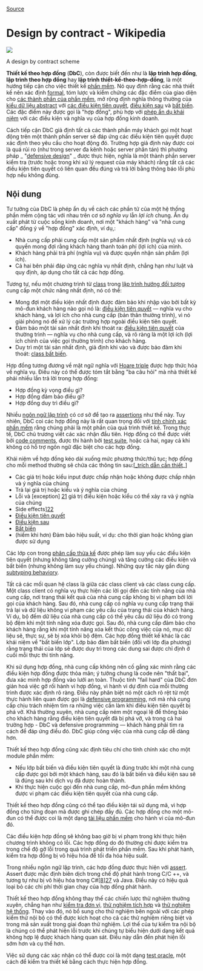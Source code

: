 
[Source](https://en.m.wikipedia.org/wiki/Design_by_contract "Permalink to Design by contract - Wikipedia")

# Design by contract - Wikipedia

![][1]

A design by contract scheme

**Thiết kế theo hợp đồng** (**DbC**), còn được biết đến như là **lập trình hợp đồng**, **lập trình theo hợp đồng** hay **lập trình thiết-kế-theo-hợp-đồng**, là một hướng tiếp cận cho việc thiết kế [phần mềm][2]. Nó quy định rằng các nhà thiết kế nên xác định [formal][3], tóm lược và kiểm chứng các đặc điểm của giao diện cho [các thành phần của phần mềm][4], mở rộng định nghĩa thông thường của [kiểu dữ liệu abstract][5] với [các điều kiện tiên quyết][6], [điều kiện sau][7] và [bất biến][8]. Các đặc điểm này được gọi là "hợp đồng", phù hợp với [phép ẩn dụ khái niệm][9] với các điều kiện và nghĩa vụ của hợp đồng kinh doanh. 

Cách tiếp cận DbC giả định tất cả các thành phần máy khách gọi một hoạt động trên một thành phần server sẽ đáp ứng các điều kiện tiên quyết được xác định theo yêu cầu cho hoạt động đó. Trường hợp giả định này được coi là quá rủi ro (như trong server đa kênh hoặc server phân tán) thì phương pháp _ "[defensive design][10]" _ được thực hiện, nghĩa là một thành phần server kiểm tra (trước hoặc trong khi xử lý request của máy khách) rằng tất cả các điều kiện tiên quyết có liên quan đều đúng và trả lời bằng thông báo lỗi phù hợp nếu không đúng. 

## Nội dung

Tư tưởng của DbC là phép ẩn dụ về cách các phần tử của một hệ thống phần mềm cộng tác với nhau trên cơ sở _nghĩa vụ_ lẫn _lợi ích_ chung. Ẩn dụ xuất phát từ cuộc sống kinh doanh, nơi một "khách hàng" và "nhà cung cấp" đồng ý về "hợp đồng" xác định, ví dụ,: 

* Nhà cung cấp phải cung cấp một sản phẩm nhất định (nghĩa vụ) và có quyền mong đợi rằng khách hàng thanh toán phí (lợi ích) của mình.
* Khách hàng phải trả phí (nghĩa vụ) và được quyền nhận sản phẩm (lợi ích).
* Cả hai bên phải đáp ứng các nghĩa vụ nhất định, chẳng hạn như luật và quy định, áp dụng cho tất cả các hợp đồng.

Tương tự, nếu một chương trình từ [class][11] trong [lập trình hướng đối tượng][12] cung cấp một chức năng nhất định, nó có thể:

* Mong đợi một điều kiện nhất định được đảm bảo khi nhập vào bởi bất kỳ mô-đun khách hàng nào gọi nó là: [điều kiện tiên quyết][6] — nghĩa vụ cho khách hàng, và lợi ích cho nhà cung cấp (bản thân thường trình), vì nó giải phóng nó để xử lý các trường hợp ngoài điều kiện tiên quyết.
* Đảm bảo một tài sản nhất định khi thoát ra: [điều kiện tiên quyết][7] của thường trình — nghĩa vụ cho nhà cung cấp, và rõ ràng là một lợi ích (lợi ích chính của việc gọi thường trình) cho khách hàng.
* Duy trì một tài sản nhất định, giả định khi vào và được bảo đảm khi thoát: [class bất biến][13].

Hợp đồng tương đương về mặt ngữ nghĩa với [Hoare triple][14] được hợp thức hóa về nghĩa vụ. Điều này có thể được tóm tắt bằng "ba câu hỏi" mà nhà thiết kế phải nhiều lần trả lời trong hợp đồng:

* Hợp đồng kỳ vọng điều gì?
* Hợp đồng đảm bảo điều gì?
* Hợp đồng duy trì điều gì?

Nhiều [ngôn ngữ lập trình][15] có cơ sở để tạo ra [assertions][16] như thế này. Tuy nhiên, DbC coi các hợp đồng này là rất quan trọng đối với [tính chính xác phần mềm][17] rằng chúng phải là một phần của quá trình thiết kế. Trong thực tế, DbC chủ trương viết các xác nhận đầu tiên. Hợp đồng có thể được viết bởi [code comments][18], được thi hành bởi [test suite][19], hoặc cả hai, ngay cả khi không có hỗ trợ ngôn ngữ đặc biệt cho các hợp đồng.

Khái niệm về hợp đồng kéo dài xuống mức phương thức/thủ tục; hợp đồng cho mỗi method thường sẽ chứa các thông tin sau:[[_trích dẫn cần thiết][20]_]

* Các giá trị hoặc kiểu input được chấp nhận hoặc không được chấp nhận và ý nghĩa của chúng
* Trả lại giá trị hoặc kiểu và ý nghĩa của chúng
* Lỗi và [exception] [21] giá trị điều kiện hoặc kiểu có thể xảy ra và ý nghĩa của chúng
* Side effects][22]
* [Điều kiện tiên quyết][6]
* [Điều kiện sau][7]
* [Bất biến][8]
* (hiếm khi hơn) Đảm bảo hiệu suất, ví dụ: cho thời gian hoặc không gian được sử dụng


Các lớp con trong [phân cấp thừa kế][23] được phép làm suy yếu các điều kiện tiên quyết (nhưng không tăng cường chúng) và tăng cường các điều kiện và bất biến (nhưng không làm suy yếu chúng). Những quy tắc này gần đúng [subtyping behaviory][24].

Tất cả các mối quan hệ class là giữa các class client và các class cung cấp. Một class client có nghĩa vụ thực hiện các lời gọi đến các tính năng của nhà cung cấp, nơi trạng thái kết quả của nhà cung cấp không bị vi phạm bởi lời gọi của khách hàng. Sau đó, nhà cung cấp có nghĩa vụ cung cấp trạng thái trả lại và dữ liệu không vi phạm các yêu cầu của trạng thái của khách hàng. Ví dụ, bộ đếm dữ liệu của nhà cung cấp có thể yêu cầu dữ liệu đó có trong bộ đệm khi một tính năng xóa được gọi. Sau đó, nhà cung cấp đảm bảo cho khách hàng rằng khi một tính năng xóa kết thúc công việc của nó, mục dữ liệu sẽ, thực sự, sẽ bị xóa khỏi bộ đệm. Các hợp đồng thiết kế khác là các khái niệm về "bất biến lớp". Lớp bảo đảm bất biến (đối với lớp địa phương) rằng trạng thái của lớp sẽ được duy trì trong các dung sai được chỉ định ở cuối mỗi thực thi tính năng.

Khi sử dụng hợp đồng, nhà cung cấp không nên cố gắng xác minh rằng các điều kiện hợp đồng được thỏa mãn; ý tưởng chung là code nên "thất bại", đưa xác minh hợp đồng vào lưới an toàn. Thuộc tính "fail hard" của DbC đơn giản hoá việc gỡ rối hành vi hợp đồng, vì hành vi dự định của mỗi thường trình được xác định rõ ràng. Điều này phân biệt nó một cách rõ rệt từ một thực hành liên quan được gọi là [defensive programming][25], nơi mà nhà cung cấp chịu trách nhiệm tìm ra những việc cần làm khi điều kiện tiên quyết bị phá vỡ. Khá thường xuyên, nhà cung cấp ném một ngoại lệ để thông báo cho khách hàng rằng điều kiện tiên quyết đã bị phá vỡ, và trong cả hai trường hợp - DbC và defensive programming — khách hàng phải tìm ra cách để đáp ứng điều đó. DbC giúp công việc của nhà cung cấp dễ dàng hơn. 

Thiết kế theo hợp đồng cũng xác định tiêu chí cho tính chính xác cho một module phần mềm:

* Nếu lớp bất biến và điều kiện tiên quyết là đúng trước khi một nhà cung cấp được gọi bởi một khách hàng, sau đó là bất biến và điều kiện sau sẽ là đúng sau khi dịch vụ đã được hoàn thành.
* Khi thực hiện cuộc gọi đến nhà cung cấp, mô-đun phần mềm không được vi phạm các điều kiện tiên quyết của nhà cung cấp.

Thiết kế theo hợp đồng cũng có thể tạo điều kiện tái sử dụng mã, vì hợp đồng cho từng đoạn mã được ghi chép đầy đủ. Các hợp đồng cho một mô-đun có thể được coi là một dạng [tài liệu phần mềm][26] cho hành vi của mô-đun đó.

Các điều kiện hợp đồng sẽ không bao giờ bị vi phạm trong khi thực hiện chương trình không có lỗi. Các hợp đồng do đó thường chỉ được kiểm tra trong chế độ gỡ lỗi trong quá trình phát triển phần mềm. Sau khi phát hành, kiểm tra hợp đồng bị vô hiệu hóa để tối đa hóa hiệu suất.

Trong nhiều ngôn ngữ lập trình, các hợp đồng được thực hiện với [assert][16]. Assert được mặc định biên dịch trong chế độ phát hành trong C/C ++, và tương tự như bị vô hiệu hóa trong C#[[8]][27] và Java. Điều này có hiệu quả loại bỏ các chi phí thời gian chạy của hợp đồng phát hành. 

Thiết kế theo hợp đồng không thay thế các chiến lược thử nghiệm thường xuyên, chẳng hạn như [kiểm tra đơn vị][28], [thử nghiệm tích hợp][29] và [thử nghiệm hệ thống][30]. Thay vào đó, nó bổ sung cho thử nghiệm bên ngoài với các phép kiểm thử nội bộ có thể được kích hoạt cho cả các thử nghiệm riêng biệt và trong mã sản xuất trong giai đoạn thử nghiệm. Lợi thế của tự kiểm tra nội bộ là chúng có thể phát hiện lỗi trước khi chúng tự biểu hiện dưới dạng kết quả không hợp lệ được khách hàng quan sát. Điều này dẫn đến phát hiện lỗi sớm hơn và cụ thể hơn.

Việc sử dụng các xác nhận có thể được coi là một dạng [test oracle][31], một cách để kiểm tra thiết kế bằng cách thực hiện hợp đồng.

[1]: https://upload.wikimedia.org/wikipedia/commons/thumb/e/ea/Design_by_contract.svg/220px-Design_by_contract.svg.png
[2]: https://en.m.wikipedia.org/wiki/Software "Software"
[3]: https://en.m.wikipedia.org/wiki/Formal_methods "Formal methods"
[4]: https://en.m.wikipedia.org/wiki/Component-based_software_engineering#Software_component "Component-based software engineering"
[5]: https://en.m.wikipedia.org/wiki/Abstract_data_type "Abstract data type"
[6]: https://en.m.wikipedia.org/wiki/Precondition "Precondition"
[7]: https://en.m.wikipedia.org/wiki/Postcondition "Postcondition"
[8]: /wiki/Invariant_(computer_science) "Invariant (computer science)"
[9]: https://en.m.wikipedia.org/wiki/Conceptual_metaphor "Conceptual metaphor"
[10]: https://en.m.wikipedia.org/wiki/Defensive_design "Defensive design"
[11]: /wiki/Class_(computer_programming) "Class (computer programming)"
[12]: https://en.m.wikipedia.org/wiki/Object-oriented_programming "Object-oriented programming"
[13]: https://en.m.wikipedia.org/wiki/Class_invariant "Class invariant"
[14]: https://en.m.wikipedia.org/wiki/Hoare_triple "Hoare triple"
[15]: https://en.m.wikipedia.org/wiki/Programming_language "Programming language"
[16]: /wiki/Assertion_(software_development) "Assertion (software development)"
[17]: /wiki/Correctness_(computer_science) "Correctness (computer science)"
[18]: /wiki/Comment_(computer_programming) "Comment (computer programming)"
[19]: https://en.m.wikipedia.org/wiki/Test_suite "Test suite"
[20]: https://en.m.wikipedia.org/wiki/Wikipedia%3ACitation_needed "Wikipedia:Citation needed"
[21]: https://en.m.wikipedia.org/wiki/Exception_handling "Exception handling"
[22]: /wiki/Side_effect_(computer_science) "Side effect (computer science)"
[23]: /wiki/Inheritance_(object-oriented_programming) "Inheritance (object-oriented programming)"
[24]: https://en.m.wikipedia.org/wiki/Liskov_substitution_principle "Liskov substitution principle"
[25]: https://en.m.wikipedia.org/wiki/Defensive_programming "Defensive programming"
[26]: https://en.m.wikipedia.org/wiki/Software_documentation "Software documentation"
[27]: https://en.m.wikipedia.org#cite_note-8
[28]: https://en.m.wikipedia.org/wiki/Unit_testing "Unit testing"
[29]: https://en.m.wikipedia.org/wiki/Integration_testing "Integration testing"
[30]: https://en.m.wikipedia.org/wiki/System_testing "System testing"
[31]: https://en.m.wikipedia.org/wiki/Test_oracle "Test oracle"

  